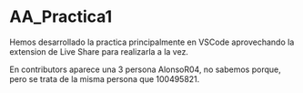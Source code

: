# AA_Practica1

Hemos desarrollado la practica principalmente en VSCode aprovechando la extension de Live Share para realizarla a la vez.

En contributors aparece una 3 persona AlonsoR04, no sabemos porque, pero se trata de la misma persona que 100495821.
